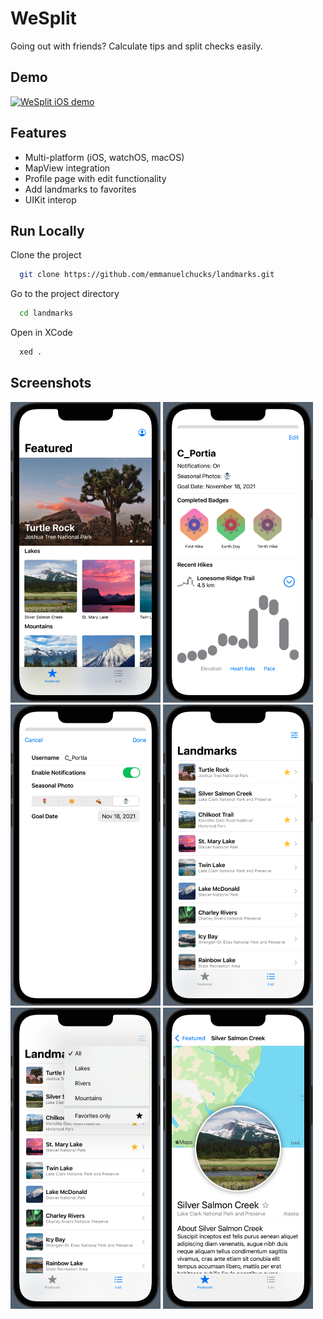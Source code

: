 # WeSplit 

Going out with friends? Calculate tips and split checks easily.

## Demo
[![WeSplit iOS demo]({image-url})]({video-url} "WeSplit iOS demo")

## Features

- Multi-platform (iOS, watchOS, macOS)
- MapView integration
- Profile page with edit functionality
- Add landmarks to favorites
- UIKit interop

## Run Locally

Clone the project

```bash
  git clone https://github.com/emmanuelchucks/landmarks.git
```

Go to the project directory

```bash
  cd landmarks
```

Open in XCode

```bash
  xed .
```

## Screenshots

<img src="https://raw.githubusercontent.com/emmanuelchucks/landmarks/main/Screenshots/Screenshot%202021-11-18%20at%2010.13.26%20PM.png" alt="Home screen" width="240px"/>
<img src="https://raw.githubusercontent.com/emmanuelchucks/landmarks/main/Screenshots/Screenshot%202021-11-18%20at%2010.13.44%20PM.png" alt="Profile screen" width="240px"/>
<img src="https://raw.githubusercontent.com/emmanuelchucks/landmarks/main/Screenshots/Screenshot%202021-11-18%20at%2010.13.52%20PM.png" alt="Edit profile screen" width="240px"/>
<img src="https://raw.githubusercontent.com/emmanuelchucks/landmarks/main/Screenshots/Screenshot%202021-11-18%20at%2010.14.02%20PM.png" alt="List tab screen" width="240px"/>
<img src="https://raw.githubusercontent.com/emmanuelchucks/landmarks/main/Screenshots/Screenshot%202021-11-18%20at%2010.14.07%20PM.png" alt="Filter landmarks screen" width="240px"/>
<img src="https://raw.githubusercontent.com/emmanuelchucks/landmarks/main/Screenshots/Screenshot%202021-11-18%20at%2010.14.31%20PM.png" alt="Landmark details screen" width="240px"/>
